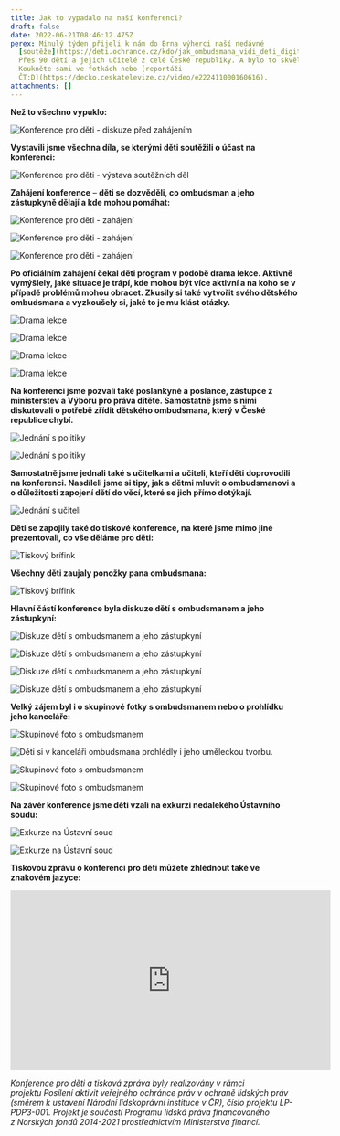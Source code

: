 ```yaml
---
title: Jak to vypadalo na naší konferenci?
draft: false
date: 2022-06-21T08:46:12.475Z
perex: Minulý týden přijeli k nám do Brna výherci naší nedávné
  [soutěže](https://deti.ochrance.cz/kdo/jak_ombudsmana_vidi_deti_digitalni_galerie_souteze_jak_pomaha_ombudsman_detem/).
  Přes 90 dětí a jejich učitelé z celé České republiky. A bylo to skvělé!
  Koukněte sami ve fotkách nebo [reportáži
  ČT:D](https://decko.ceskatelevize.cz/video/e222411000160616).
attachments: []
---
```

**Než to všechno vypuklo:**

![Konference pro děti - diskuze před zahájením](dsc_0178.jpg "Děti i dospělí diskutují v předsálí před zahájením konference")

**Vystavili jsme všechna díla, se kterými děti soutěžili o účast na konferenci:**

![Konference pro děti - výstava soutěžních děl](dsc_0186.jpg "Dívka si prohlíží obrázky vystavené v předsálí konferenčního sálu")

**Zahájení konference** – **děti se dozvěděli, co ombudsman a jeho zástupkyně dělají a kde mohou pomáhat:**

![Konference pro děti - zahájení](dsc_0289.jpg "Zahájení konference - děti sedí v sále a ombudsman a jeho zástupkyně v křesílkách")

![Konference pro děti - zahájení](dsc_0296.jpg "Zahájení konference - děti sedí v sále a sledují video")

![Konference pro děti - zahájení](dsc_0310.jpg "Moderátorka představuje dětem lektory, kteří je následně prováděli")

**Po oficiálním zahájení čekal děti program v podobě drama lekce. Aktivně vymýšlely, jaké situace je trápí, kde mohou být více aktivní a na koho se v případě problémů mohou obracet. Zkusily si také vytvořit svého dětského ombudsmana a vyzkoušely si, jaké to je mu klást otázky.** 

![Drama lekce](dsc_0338.jpg "Děti tvoří velký kruh a uprostřed stojí lektorka s dvěma chlapci.")

![Drama lekce](dsc_0356.jpg "Děti tvoří velký kruh a poslouchají zadání lektorů.")

![Drama lekce](dsc_0362.jpg "Děti se rozdělují do menších skupin.")

![Drama lekce](dsc_0363.jpg "Děti ve skupině poslouchají lektora a natáčí je při tom kameraman.")

**Na konferenci jsme pozvali také poslankyně a poslance, zástupce z ministerstev a Výboru pro práva dítěte. Samostatně jsme s nimi diskutovali o potřebě zřídit dětského ombudsmana, který v České republice chybí.**

![Jednání s politiky](dsc_0327.jpg "U stolu sedí ombudsman, jeho zástupkyně, právníci Kanceláře veřejného ochránce práv, poslankyně, zástupci ministerstev a Výboru pro práva dítěte.")

![Jednání s politiky](dsc_0328.jpg "U stolu sedí ombudsman, jeho zástupkyně, právníci Kanceláře veřejného ochránce práv, poslankyně, zástupci ministerstev a Výboru pro práva dítěte.")

**Samostatně jsme jednali také s učitelkami a učiteli, kteří děti doprovodili na konferenci. Nasdíleli jsme si tipy, jak s dětmi mluvit o ombudsmanovi a o důležitosti zapojení dětí do věcí, které se jich přímo dotýkají.** 

![Jednání s učiteli](dsc_0378.jpg "U stolu sedí učitelky a učitelé s právničkami Kanceláře veřejného ochránce práv.")

**Děti se zapojily také do tiskové konference, na které jsme mimo jiné prezentovali, co vše děláme pro děti:**

![Tiskový brífink](dsc_0403.jpg "Tisková mluvčí Kanceláře veřejného ochránce práv pokládá otázku slečně. Pozoruje je ombudsman, jeho zástupkyně a novináři. ")

**Všechny děti zaujaly ponožky pana ombudsmana:**

![Tiskový brífink](dsc_0415.jpg "Ponožky pana ombudsmana Křečka. ")

**Hlavní částí konference byla diskuze dětí s ombudsmanem a jeho zástupkyní:**

![Diskuze dětí s ombudsmanem a jeho zástupkyní](dsc_0537.jpg "Děti sedí v sále a diskutují s ombudsmanem a jeho zástupkyní.")

![Diskuze dětí s ombudsmanem a jeho zástupkyní](dsc_0555.jpg "Děti pokládají otázky ombudsmanovi.")

![Diskuze dětí s ombudsmanem a jeho zástupkyní](dsc_0564.jpg "Děti pokládají otázky ombudsmanovi.")

![Diskuze dětí s ombudsmanem a jeho zástupkyní](dsc_0573.jpg "Děti pokládají otázky ombudsmanovi.")

**Velký zájem byl i o skupinové fotky s ombudsmanem nebo o prohlídku jeho kanceláře:** 

![Skupinové foto s ombudsmanem ](dsc_0503.jpg "Skupina dětí s ombudsmanem ")

![Děti si v kanceláři ombudsmana prohlédly i jeho uměleckou tvorbu. ](dsc_0504.jpg "Skupina dětí s ombudsmanem prohlíží obraz na zdi v kanceláři ombudsmana")

![Skupinové foto s ombudsmanem ](dsc_0508.jpg "Skupina dětí s ombudsmanem ")

![Skupinové foto s ombudsmanem ](dsc_0512.jpg "Skupina dětí s ombudsmanem ")

**Na závěr konference jsme děti vzali na exkurzi nedalekého Ústavního soudu:**

![Exkurze na Ústavní soud](dsc_0641.jpg "V plenární zasedací místnosti Ústavního soudu děti diskutují s představitelem Ústavního soudu.")

![Exkurze na Ústavní soud](dsc_0671.jpg "Děti se fotí u řečnického pultu Ústavního soudu.")

**Tiskovou zprávu o konferenci pro děti můžete zhlédnout také ve znakovém jazyce:**

<iframe width="560" height="315" src="https://www.youtube.com/embed/7joyhC2pDgQ" title="YouTube video player" frameborder="0" allow="accelerometer; autoplay; clipboard-write; encrypted-media; gyroscope; picture-in-picture" allowfullscreen></iframe>



*Konference pro děti a tisková zpráva byly realizovány v rámci projektu Posílení aktivit veřejného ochránce práv v ochraně lidských práv (směrem k ustavení Národní lidskoprávní instituce v ČR), číslo projektu LP-PDP3-001. Projekt je součástí Programu lidská práva financovaného z Norských fondů 2014-2021 prostřednictvím Ministerstva financí.*
